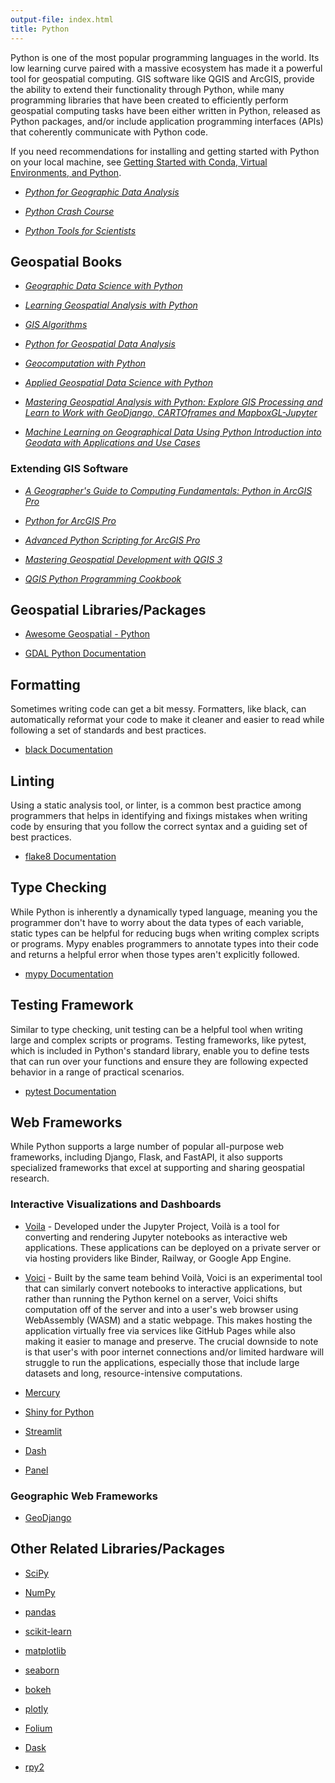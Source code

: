 ```yaml
---
output-file: index.html
title: Python
---
```


Python is one of the most popular programming languages in the world. Its low
learning curve paired with a massive ecosystem has made it a powerful tool for
geospatial computing. GIS software like QGIS and ArcGIS, provide the ability to
extend their functionality through Python, while many programming libraries that
have been created to efficiently perform geospatial computing tasks have been
either written in Python, released as Python packages, and/or include
application programming interfaces (APIs) that coherently communicate with
Python code.

If you need recommendations for installing and getting started with Python on
your local machine, see
[Getting Started with Conda, Virtual Environments, and Python](https://UBC-Geography.github.io/development-environments/conda-getting-started).

- _[Python for Geographic Data Analysis](https://pythongis.org/)_

- _[Python Crash Course](https://go.exlibris.link/XmblT6hZ)_

- _[Python Tools for Scientists](https://go.exlibris.link/7MxPJqXz)_

## Geospatial Books

- _[Geographic Data Science with Python](https://geographicdata.science/book/intro.html)_

- _[Learning Geospatial Analysis with Python](https://learning.oreilly.com/library/view/learning-geospatial-analysis/9781837639175/)_

- _[GIS Algorithms](http://resolve.library.ubc.ca/cgi-bin/catsearch?bid=10279472)_

- _[Python for Geospatial Data Analysis](https://go.exlibris.link/LtW84CTr)_

- _[Geocomputation with Python](https://py.geocompx.org/)_

- _[Applied Geospatial Data Science with Python](https://go.exlibris.link/6dc1QZpC)_

- _[Mastering Geospatial Analysis with Python: Explore GIS Processing and Learn to Work with GeoDjango, CARTOframes and MapboxGL-Jupyter](https://go.exlibris.link/gsFBlwzR)_

- _[Machine Learning on Geographical Data Using Python Introduction into Geodata with Applications and Use Cases](http://resolve.library.ubc.ca/cgi-bin/catsearch?bid=12453975)_

### Extending GIS Software

- _[A Geographer's Guide to Computing Fundamentals: Python in ArcGIS Pro](http://resolve.library.ubc.ca/cgi-bin/catsearch?bid=12441298)_

- _[Python for ArcGIS Pro](https://go.exlibris.link/M4qHpt5M)_

- _[Advanced Python Scripting for ArcGIS Pro](http://resolve.library.ubc.ca/cgi-bin/catsearch?bid=11878622)_

- _[Mastering Geospatial Development with QGIS 3](https://go.exlibris.link/gsFBlwzR)_

- _[QGIS Python Programming Cookbook](https://go.exlibris.link/M6kWzbVK)_

## Geospatial Libraries/Packages

- [Awesome Geospatial - Python](https://github.com/sacridini/Awesome-Geospatial#python)

- [GDAL Python Documentation](https://gdal.org/api/python_bindings.html)

## Formatting

Sometimes writing code can get a bit messy. Formatters, like black, can
automatically reformat your code to make it cleaner and easier to read while
following a set of standards and best practices.

- [black Documentation](https://black.readthedocs.io/en/stable/)

## Linting

Using a static analysis tool, or linter, is a common best practice among
programmers that helps in identifying and fixings mistakes when writing code by
ensuring that you follow the correct syntax and a guiding set of best practices.

- [flake8 Documentation](https://flake8.pycqa.org/en/latest/)

## Type Checking

While Python is inherently a dynamically typed language, meaning you the
programmer don't have to worry about the data types of each variable, static
types can be helpful for reducing bugs when writing complex scripts or programs.
Mypy enables programmers to annotate types into their code and returns a helpful
error when those types aren't explicitly followed.

- [mypy Documentation](https://mypy.readthedocs.io/en/stable/)

## Testing Framework

Similar to type checking, unit testing can be a helpful tool when writing large
and complex scripts or programs. Testing frameworks, like pytest, which is
included in Python's standard library, enable you to define tests that can run
over your functions and ensure they are following expected behavior in a range
of practical scenarios.

- [pytest Documentation](https://docs.pytest.org/en/7.3.x/)

## Web Frameworks

While Python supports a large number of popular all-purpose web frameworks,
including Django, Flask, and FastAPI, it also supports specialized frameworks
that excel at supporting and sharing geospatial research.

### Interactive Visualizations and Dashboards

- [Voila](https://voila.readthedocs.io/en/stable/index.html) - Developed under
  the Jupyter Project, Voilà is a tool for converting and rendering Jupyter
  notebooks as interactive web applications. These applications can be deployed
  on a private server or via hosting providers like Binder, Railway, or Google
  App Engine.

- [Voici](https://voici.readthedocs.io/en/latest/) - Built by the same team
  behind Voilà, Voici is an experimental tool that can similarly convert
  notebooks to interactive applications, but rather than running the Python
  kernel on a server, Voici shifts computation off of the server and into a
  user's web browser using WebAssembly (WASM) and a static webpage. This makes
  hosting the application virtually free via services like GitHub Pages while
  also making it easier to manage and preserve. The crucial downside to note is
  that user's with poor internet connections and/or limited hardware will
  struggle to run the applications, especially those that include large datasets
  and long, resource-intensive computations.

- [Mercury](https://runmercury.com/)

- [Shiny for Python](https://shiny.posit.co/py/)

- [Streamlit](https://docs.streamlit.io/)

- [Dash](https://dash.plotly.com/)

- [Panel](https://panel.holoviz.org/)

### Geographic Web Frameworks

- [GeoDjango](https://docs.djangoproject.com/en/4.2/ref/contrib/gis/)

## Other Related Libraries/Packages

- [SciPy](https://docs.scipy.org/doc/scipy/)

- [NumPy](https://numpy.org/doc/stable/)

- [pandas](https://pandas.pydata.org/docs/)

- [scikit-learn](https://scikit-learn.org/stable/user_guide.html)

- [matplotlib](https://matplotlib.org/stable/users/index)

- [seaborn](https://seaborn.pydata.org/tutorial.html)

- [bokeh](https://docs.bokeh.org/en/latest/docs/user_guide.html)

- [plotly](https://plotly.com/python/plotly-fundamentals/)

- [Folium](https://python-visualization.github.io/folium/)

- [Dask](https://docs.dask.org/en/stable/)

- [rpy2](https://rpy2.github.io/doc.html)
